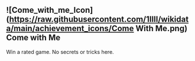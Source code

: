 ## ![Come_with_me_Icon](https://raw.githubusercontent.com/1IlIl/wikidata/main/achievement_icons/Come With Me.png) Come with Me





Win a rated game. No secrets or tricks here.

